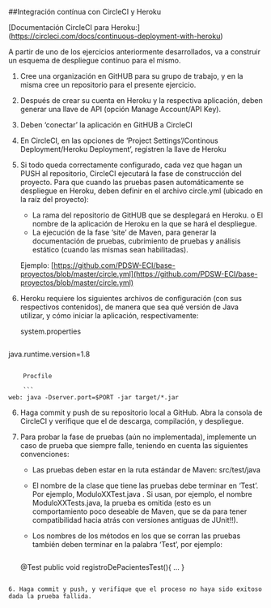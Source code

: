 ##Integración contínua con CircleCI y Heroku

[Documentación CircleCI para Heroku:]
(https://circleci.com/docs/continuous-deployment-with-heroku)

A partir de uno de los ejercicios anteriormente desarrollados, va a construir un esquema de despliegue contínuo para el mismo. 


1. Cree una organización en GitHUB para su grupo de trabajo, y en la misma cree un repositorio para el presente ejercicio.

1. Después de crear su cuenta en Heroku y la respectiva aplicación, deben generar una llave de API (opción Manage Account/API Key).
2. Deben ‘conectar’ la aplicación en GitHUB a CircleCI
3. En CircleCI, en las opciones de ‘Project Settings’/Continous
Deployment/Heroku Deployment’, registren la llave de Heroku
4. Si todo queda correctamente configurado, cada vez que hagan un PUSH al repositorio, CircleCI ejecutará la fase de construcción del proyecto. Para que cuando las pruebas pasen automáticamente se despliegue en Heroku, deben definir en el archivo circle.yml (ubicado en la raíz del proyecto):
	* La rama del repositorio de GitHUB que se desplegará en Heroku. o El nombre de la aplicación de Heroku en la que se hará el
despliegue.
	* La ejecución de la fase ‘site’ de Maven, para generar la
documentación de pruebas, cubrimiento de pruebas y análisis estático (cuando las mismas sean habilitadas).

	Ejemplo:
	[https://github.com/PDSW-ECI/base-proyectos/blob/master/circle.yml](https://github.com/PDSW-ECI/base-proyectos/blob/master/circle.yml)

5. Heroku requiere los siguientes archivos de configuración (con sus respectivos contenidos), de manera que sea qué versión de Java utilizar, y cómo iniciar la aplicación, respectivamente:

	system.properties

	```
java.runtime.version=1.8
```

	Procfile

	```
web: java -Dserver.port=$PORT -jar target/*.jar
```

6. Haga commit y push de su repositorio local a GitHub. Abra la consola de CircleCI y verifique que el de descarga, compilación, y despliegue.

7. Para probar la fase de pruebas (aún no implementada), implemente un caso de prueba que siempre falle, teniendo en cuenta las siguientes convenciones:

	* Las pruebas deben estar en la ruta estándar de Maven: src/test/java
	* El nombre de la clase que tiene las pruebas debe terminar en ‘Test’. Por ejemplo, ModuloXXTest.java . Si usan, por ejemplo, el nombre ModuloXXTests.java, la prueba es omitida (esto es un comportamiento poco deseable de Maven, que se da para tener compatibilidad hacia atrás con versiones antiguas de JUnit!!).
	* Los nombres de los métodos en los que se corran las pruebas
también deben terminar en la palabra ‘Test’, por ejemplo:

		```
	@Test
public void registroDePacientesTest(){
... }
```

6. Haga commit y push, y verifique que el proceso no haya sido exitoso dada la prueba fallida.
